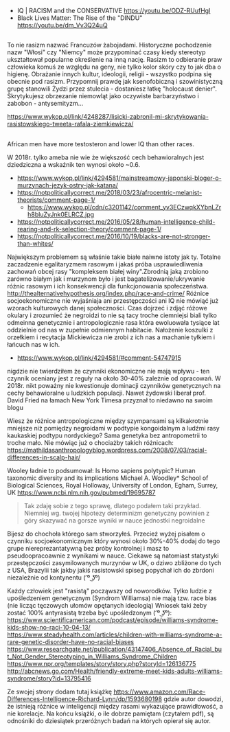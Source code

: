 - IQ | RACISM and the CONSERVATIVE https://youtu.be/ODZ-RUufHgI
- Black Lives Matter: The Rise of the "DINDU" https://youtu.be/dm_Vv3Q24uQ

##

To nie rasizm nazwać Francuzów żabojadami. Historyczne pochodzenie nazw "Włosi" czy "Niemcy" może przypominać czasy kiedy stereotyp ukształtował popularne określenie na inną nację. Rasizm to odbieranie praw człowieka komuś ze względu na geny, nie tylko kolor skóry czy to jak dba o higienę. Obrażanie innych kultur, ideologii, religii - wszystko podpina się obecnie pod rasizm. Przypomnij prawdę jak ksenofobiczną i szowinistyczną grupę stanowili Żydzi przez stulecia - dostaniesz łatkę "holocaust denier". Skrytykujesz obrzezanie niemowląt jako oczywiste barbarzyństwo i zabobon - antysemityzm...

https://www.wykop.pl/link/4248287/lisicki-zabronil-mi-skrytykowania-rasistowskiego-tweeta-rafala-ziemkiewicza/

##

African men have more testosteron and lower IQ than other races.

W 2018r. tylko ameba nie wie że większość cech behawioralnych jest dziedziczna a wskaźnik ten wynosi około ~0.6.

- https://www.wykop.pl/link/4294581/mainstreamowy-japonski-bloger-o-murzynach-jezyk-ostry-jak-katana/
- https://notpoliticallycorrect.me/2018/03/23/afrocentric-melanist-theorists/comment-page-1/
  - https://www.wykop.pl/cdn/c3201142/comment_yv3ECzwqkXYbnLZrh8bluZyJnk0ELRCZ.jpg
- https://notpoliticallycorrect.me/2016/05/28/human-intelligence-child-rearing-and-rk-selection-theory/comment-page-1/
- https://notpoliticallycorrect.me/2016/10/19/blacks-are-not-stronger-than-whites/


Największym problemem są właśnie takie białe naiwne istoty jak ty. Totalne zaczadzenie egalitaryzmem rasowym i jakaś próba usprawiedliwenia zachowań obcej rasy "kompleksem białej winy".Zbrodnią jaką zrobiono zarówno białym jak i murzynom było i jest bagatelizowanie/ukrywanie różnic rasowym i ich konsekwencji dla funkcjonowania społeczeństwa.
http://thealternativehypothesis.org/index.php/race-and-crime/
Różnice socjoekonomiczne nie wyjaśniaja ani przestępczości ani IQ nie mówiąć już wzorach kulturowych danej społeczności. Czas dojrzeć i zdjąć różowe okulary i zrozumieć że negroidzi to nie są tacy troche ciemniejsi biali tylko odmeinna genetycznie i antropologicznie rasa która ewoluowała tysiące lat oddzielnie od nas w zupełnie odmiennym habitacie. Nałożenie koszulki z orzełkiem i recytacja Mickiewicza nie zrobi z ich nas a machanie tyłkiem i łańcuch nas w ich.

- https://www.wykop.pl/link/4294581/#comment-54747915


nigdzie nie twierdziłem że czynniki ekonomiczne nie mają wpływu - ten czynnik oceniany jest z reguły na około 30-40% zależnie od opracowań. W 2018r. nikt poważny nie kwestionuje dominacji czynników genetycznych na cechy behawioralne u ludzkich populacji. Nawet żydowski liberał prof. David Fried na łamach New York Timesa przyznał to niedawno na swoim blogu


Wiesz że różnice antropologiczne między szympansami są kilkakrotnie mniejsze niż pomiędzy negroidami w podtypie kongoidalnym a ludźmi rasy kaukaskiej podtypu nordyckiego? Sama genetyka bez antropometrii to troche mało. Nie mówiąc już o chociażby takich różnicach:
https://mathildasanthropologyblog.wordpress.com/2008/07/03/racial-differences-in-scalp-hair/

Wooley ładnie to podsumował: Is Homo sapiens polytypic? Human taxonomic diversity and its implications Michael A. Woodley* School of Biological Sciences, Royal Holloway, University of London, Egham, Surrey, UK
https://www.ncbi.nlm.nih.gov/pubmed/19695787


> Tak zdaję sobie z tego sprawę, dlatego podałem taki przykład. Niemniej wg. twojej hipotezy determinizm genetyczny powinien z góry skazywać na gorsze wyniki w nauce jednostki negroidalne

Bijesz do chochoła którego sam stworzyłeś. Przecież wyżej pisałem o czynniku socjoekonomicznym który wynosi około 30%-40% dodaj do tego grupe niereprezantatywną bez próby kontrolnej i masz to pseudoopracoawnie z wynikami w nauce. Ciekawe są natomiast statystyki przestępczości zasymilowanych murzynów w UK, o dziwo zbliżone do tych z USA, Brazylii tak jakby jakiś rasistowski spiseg popychał ich do zbrdoni niezależnie od kontynentu ( ͡º ͜ʖ͡º)


Każdy człowiek jest "rasistą" począwszy od noworodków. Tylko ludzie z upośledzeniem genetycznym (Syndrom Williamsa) nie mają tzw. race bias (nie licząc tęczowych ułomów opętanych ideologią)
Wniosek taki żeby zostać 100% antyrasistą trzeba być upośledzonym ( ͡º ͜ʖ͡º):
https://www.scientificamerican.com/podcast/episode/williams-syndrome-kids-show-no-raci-10-04-13/
https://www.steadyhealth.com/articles/children-with-williams-syndrome-a-rare-genetic-disorder-have-no-racial-biases
https://www.researchgate.net/publication/43147406_Absence_of_Racial_but_Not_Gender_Stereotyping_in_Williams_Syndrome_Children
https://www.npr.org/templates/story/story.php?storyId=126136775
http://abcnews.go.com/Health/friendly-extreme-meet-kids-adults-williams-syndrome/story?id=13795416


Ze swojej strony dodam tutaj książkę
https://www.amazon.com/Race-Differences-Intelligence-Richard-Lynn/dp/1593680198
gdzie autor dowodzi, że istnieją różnice w inteligencji między rasami wykazujące prawidłowość, a nie korelacje. Na końcu książki, o ile dobrze pamiętam (czytałem pdf), są odnośniki do dziesiątek przeróżnych badań na których opierał się autor.